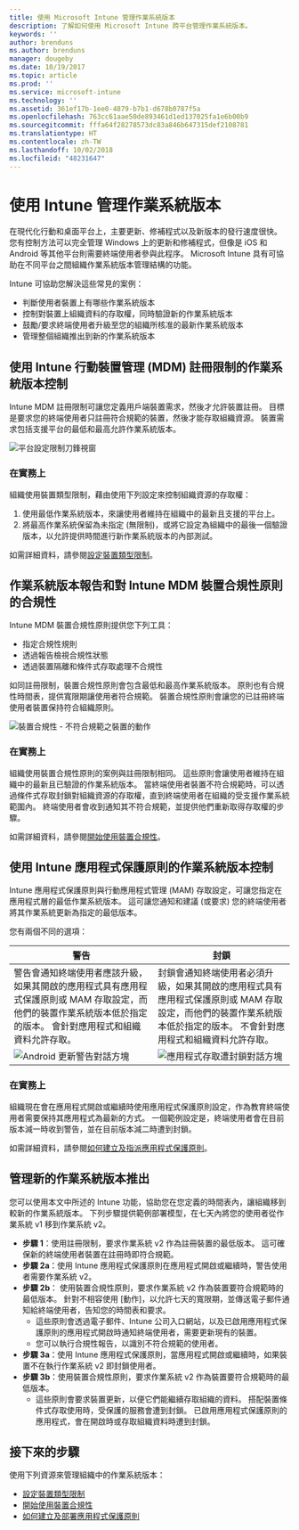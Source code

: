 ```yaml
---
title: 使用 Microsoft Intune 管理作業系統版本
description: 了解如何使用 Microsoft Intune 跨平台管理作業系統版本。
keywords: ''
author: brenduns
ms.author: brenduns
manager: dougeby
ms.date: 10/19/2017
ms.topic: article
ms.prod: ''
ms.service: microsoft-intune
ms.technology: ''
ms.assetid: 361ef17b-1ee0-4879-b7b1-d678b0787f5a
ms.openlocfilehash: 763cc61aae50de893461d1ed137025fa1e6b00b9
ms.sourcegitcommit: fffa64f28278573dc83a846b647315def2108781
ms.translationtype: HT
ms.contentlocale: zh-TW
ms.lasthandoff: 10/02/2018
ms.locfileid: "48231647"
---
```

# <a name="manage-operating-system-versions-with-intune"></a>使用 Intune 管理作業系統版本
在現代化行動和桌面平台上，主要更新、修補程式以及新版本的發行速度很快。 您有控制方法可以完全管理 Windows 上的更新和修補程式，但像是 iOS 和 Android 等其他平台則需要終端使用者參與此程序。  Microsoft Intune 具有可協助在不同平台之間組織作業系統版本管理結構的功能。

Intune 可協助您解決這些常見的案例： 
- 判斷使用者裝置上有哪些作業系統版本
- 控制對裝置上組織資料的存取權，同時驗證新的作業系統版本
- 鼓勵/要求終端使用者升級至您的組織所核准的最新作業系統版本
- 管理整個組織推出到新的作業系統版本
  
## <a name="operating-system-version-control-using-intune-mobile-device-management-mdm-enrollment-restrictions"></a>使用 Intune 行動裝置管理 (MDM) 註冊限制的作業系統版本控制
Intune MDM 註冊限制可讓您定義用戶端裝置需求，然後才允許裝置註冊。 目標是要求您的終端使用者只註冊符合規範的裝置，然後才能存取組織資源。 裝置需求包括支援平台的最低和最高允許作業系統版本。
 
![平台設定限制刀鋒視窗](./media/os-version-platform-configurations.png) 
 
### <a name="in-practice"></a>在實務上
組織使用裝置類型限制，藉由使用下列設定來控制組織資源的存取權： 
1. 使用最低作業系統版本，來讓使用者維持在組織中的最新且支援的平台上。 
2. 將最高作業系統保留為未指定 (無限制)，或將它設定為組織中的最後一個驗證版本，以允許提供時間進行新作業系統版本的內部測試。

如需詳細資料，請參閱[設定裝置類型限制](https://docs.microsoft.com/intune/enrollment-restrictions-set#set-device-type-restrictions)。
 
## <a name="operating-system-version-reporting-and-compliance-with-intune-mdm-device-compliance-policies"></a>作業系統版本報告和對 Intune MDM 裝置合規性原則的合規性
Intune MDM 裝置合規性原則提供您下列工具： 
- 指定合規性規則
- 透過報告檢視合規性狀態
- 透過裝置隔離和條件式存取處理不合規性

如同註冊限制，裝置合規性原則會包含最低和最高作業系統版本。 原則也有合規性時間表，提供寬限期讓使用者符合規範。 裝置合規性原則會讓您的已註冊終端使用者裝置保持符合組織原則。

![裝置合規性 - 不符合規範之裝置的動作](./media/os-version-actions-noncompliance.png) 

### <a name="in-practice"></a>在實務上
組織使用裝置合規性原則的案例與註冊限制相同。 這些原則會讓使用者維持在組織中的最新且已驗證的作業系統版本。 當終端使用者裝置不符合規範時，可以透過條件式存取封鎖對組織資源的存取權，直到終端使用者在組織的受支援作業系統範圍內。 終端使用者會收到通知其不符合規範，並提供他們重新取得存取權的步驟。   

如需詳細資料，請參閱[開始使用裝置合規性](https://docs.microsoft.com/intune/device-compliance-get-started)。
 
## <a name="operating-system-version-controls-using-intune-app-protection-policies"></a>使用 Intune 應用程式保護原則的作業系統版本控制    
Intune 應用程式保護原則與行動應用程式管理 (MAM) 存取設定，可讓您指定在應用程式層的最低作業系統版本。 這可讓您通知和建議 (或要求) 您的終端使用者將其作業系統更新為指定的最低版本。
 
您有兩個不同的選項： 

|警告  |封鎖  |
|---------|---------|
|警告會通知終端使用者應該升級，如果其開啟的應用程式具有應用程式保護原則或 MAM 存取設定，而他們的裝置作業系統版本低於指定的版本。 會針對應用程式和組織資料允許存取。|封鎖會通知終端使用者必須升級，如果其開啟的應用程式具有應用程式保護原則或 MAM 存取設定，而他們的裝置作業系統版本低於指定的版本。 不會針對應用程式和組織資料允許存取。|
|![Android 更新警告對話方塊](./media/os-version-update-warning.png)    |![應用程式存取遭封鎖對話方塊](./media/os-version-access-blocked.png)          |

 
### <a name="in-practice"></a>在實務上
組織現在會在應用程式開啟或繼續時使用應用程式保護原則設定，作為教育終端使用者需要保持其應用程式為最新的方式。 一個範例設定是，終端使用者會在目前版本減一時收到警告，並在目前版本減二時遭到封鎖。
 
如需詳細資料，請參閱[如何建立及指派應用程式保護原則](https://docs.microsoft.com/intune/app-protection-policies)。

## <a name="managing-a-new-operating-system-version-rollout"></a>管理新的作業系統版本推出
您可以使用本文中所述的 Intune 功能，協助您在您定義的時間表內，讓組織移到較新的作業系統版本。 下列步驟提供範例部署模型，在七天內將您的使用者從作業系統 v1 移到作業系統 v2。
- **步驟 1**：使用註冊限制，要求作業系統 v2 作為註冊裝置的最低版本。 這可確保新的終端使用者裝置在註冊時即符合規範。
- **步驟 2a**：使用 Intune 應用程式保護原則在應用程式開啟或繼續時，警告使用者需要作業系統 v2。
- **步驟 2b**： 使用裝置合規性原則，要求作業系統 v2 作為裝置要符合規範時的最低版本。 針對不相容使用 [動作]，以允許七天的寬限期，並傳送電子郵件通知給終端使用者，告知您的時間表和要求。
  -  這些原則會透過電子郵件、Intune 公司入口網站，以及已啟用應用程式保護原則的應用程式開啟時通知終端使用者，需要更新現有的裝置。
  - 您可以執行合規性報告，以識別不符合規範的使用者。 
- **步驟 3a**：使用 Intune 應用程式保護原則，當應用程式開啟或繼續時，如果裝置不在執行作業系統 v2 即封鎖使用者。
- **步驟 3b**：使用裝置合規性原則，要求作業系統 v2 作為裝置要符合規範時的最低版本。
  - 這些原則會要求裝置更新，以便它們能繼續存取組織的資料。 搭配裝置條件式存取使用時，受保護的服務會遭到封鎖。 已啟用應用程式保護原則的應用程式，會在開啟時或存取組織資料時遭到封鎖。

## <a name="next-steps"></a>接下來的步驟
使用下列資源來管理組織中的作業系統版本： 

- [設定裝置類型限制](https://docs.microsoft.com/intune/enrollment-restrictions-set#set-device-type-restrictions)
- [開始使用裝置合規性](https://docs.microsoft.com/intune/device-compliance-get-started)
- [如何建立及部署應用程式保護原則](https://docs.microsoft.com/intune/app-protection-policies)
